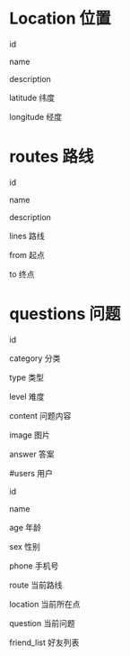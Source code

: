 # Location 位置

id

name

description

latitude  纬度

longitude 经度

# routes 路线

id

name

description

lines 路线

from  起点

to    终点

# questions 问题

id

category 分类

type  类型

level 难度

content 问题内容

image 图片

answer 答案

#users 用户

id

name

age  年龄

sex  性别

phone 手机号

route  当前路线

location   当前所在点

question   当前问题

friend_list 好友列表




